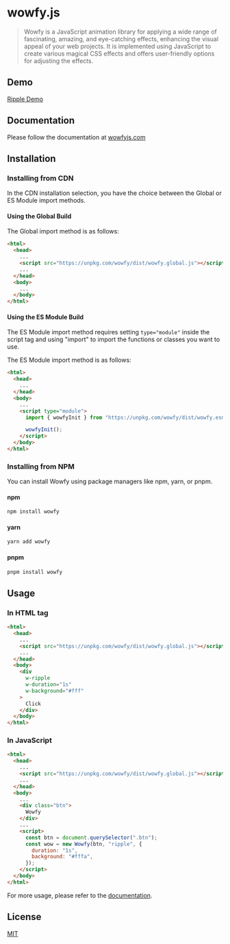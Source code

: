 # wowfy.js

> Wowfy is a JavaScript animation library for applying a wide range of fascinating, amazing, and eye-catching effects, enhancing the visual appeal of your web projects. It is implemented using JavaScript to create various magical CSS effects and offers user-friendly options for adjusting the effects.

## Demo

[Ripple Demo](https://codepen.io/virrkfus-the-looper/pen/abXZwKv)

## Documentation

Please follow the documentation at [wowfyjs.com](https://wowfyjs.com/)

## Installation

### Installing from CDN

In the CDN installation selection, you have the choice between the Global or ES Module import methods.

#### Using the Global Build

The Global import method is as follows:

```html
<html>
  <head>
    ...
    <script src="https://unpkg.com/wowfy/dist/wowfy.global.js"></script>
    ...
  </head>
  <body>
    ...
  </body>
</html>
```

#### Using the ES Module Build

The ES Module import method requires setting `type="module"` inside the script tag and using "import" to import the functions or classes you want to use.

The ES Module import method is as follows:

```html
<html>
  <head>
    ...
  </head>
  <body>
    ...
    <script type="module">
      import { wowfyInit } from "https://unpkg.com/wowfy/dist/wowfy.esm.js";

      wowfyInit();
    </script>
  </body>
</html>
```

### Installing from NPM

You can install Wowfy using package managers like npm, yarn, or pnpm.

#### npm
```bash
npm install wowfy
```
#### yarn
```bash
yarn add wowfy
```
#### pnpm
```bash
pnpm install wowfy
```

## Usage

### In HTML tag

```html
<html>
  <head>
    ...
    <script src="https://unpkg.com/wowfy/dist/wowfy.global.js"></script>
    ...
  </head>
  <body>
    <div 
      w-ripple
      w-duration="1s"
      w-background="#fff"
    >
      Click
    </div>
  </body>
</html>
```

### In JavaScript

```html
<html>
  <head>
    ...
    <script src="https://unpkg.com/wowfy/dist/wowfy.global.js"></script>
    ...
  </head>
  <body>
    ...
    <div class="btn">
      Wowfy
    </div>
    ...
    <script>
      const btn = document.querySelector(".btn");
      const wow = new Wowfy(btn, "ripple", {
        duration: "1s",
        background: "#fffa",
      });
    </script>
  </body>
</html>
```

For more usage, please refer to the [documentation](https://wowfyjs.com/guide/usage.html).

## License
[MIT](https://github.com/wujue0115/wowfy/blob/main/LICENSE)
